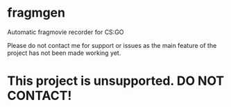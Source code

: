 # fragmgen
Automatic fragmovie recorder for CS:GO


Please do not contact me for support or issues as the main feature of the project has not been made working yet.

# This project is unsupported. DO NOT CONTACT!
